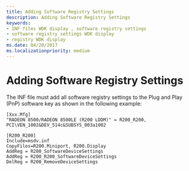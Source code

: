 ```yaml
---
title: Adding Software Registry Settings
description: Adding Software Registry Settings
keywords:
- INF files WDK display , software registry settings
- software registry settings WDK display
- registry WDK display
ms.date: 04/20/2017
ms.localizationpriority: medium
---
```


# Adding Software Registry Settings


The INF file must add all software registry settings to the Plug and Play (PnP) software key as shown in the following example:

```inf
[Xxx.Mfg]
"RADEON 8500/RADEON 8500LE (R200 LDDM)" = R200_R200, PCI\VEN_1002&DEV_514c&SUBSYS_003a1002

[R200_R200]
Include=msdv.inf
CopyFiles=R200.Miniport, R200.Display
AddReg = R200_SoftwareDeviceSettings
AddReg = R200_R200_SoftwareDeviceSettings
DelReg = R200_RemoveDeviceSettings 
```

 

 






